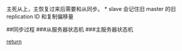 主死从上，主恢复过来后需要和从同步。
    * slave 会记住旧 master 的旧 replication ID 和复制偏移量

##同步过程
###从服务器状态机
###主服务器状态机
    

[return](README.md)